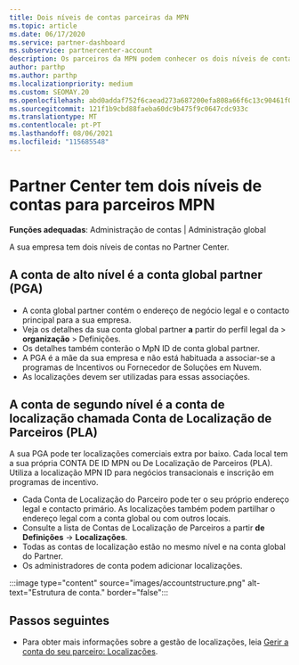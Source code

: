 ```yaml
---
title: Dois níveis de contas parceiras da MPN
ms.topic: article
ms.date: 06/17/2020
ms.service: partner-dashboard
ms.subservice: partnercenter-account
description: Os parceiros da MPN podem conhecer os dois níveis de contas no Partner Center, na Conta Global de Parceiros (PGA) e na Conta de Localização de Parceiros (PLA).
author: parthp
ms.author: parthp
ms.localizationpriority: medium
ms.custom: SEOMAY.20
ms.openlocfilehash: abd0addaf752f6caead273a687200efa808a66f6c13c90461f01190ee5e2625a
ms.sourcegitcommit: 121f1b9cbd88faeba60dc9b475f9c0647cdc933c
ms.translationtype: MT
ms.contentlocale: pt-PT
ms.lasthandoff: 08/06/2021
ms.locfileid: "115685548"
---
```

# <a name="partner-center-has-two-levels-of-accounts-for-mpn-partners"></a>Partner Center tem dois níveis de contas para parceiros MPN

**Funções adequadas**: Administração de contas | Administração global

A sua empresa tem dois níveis de contas no Partner Center.

## <a name="the-top-level-account-is-the-partner-global-account-pga"></a>A conta de alto nível é a conta global partner (PGA)

- A conta global partner contém o endereço de negócio legal e o contacto principal para a sua empresa. 
- Veja os detalhes da sua conta global partner **a** partir do perfil legal da  >  **organização**  >  Definições.
- Os detalhes também conterão o MpN ID de conta global partner. 
- A PGA é a mãe da sua empresa e não está habituada a associar-se a programas de Incentivos ou Fornecedor de Soluções em Nuvem. 
- As localizações devem ser utilizadas para essas associações.

## <a name="the-second-level-account-is-the-location-account-called-partner-location-account-pla"></a>A conta de segundo nível é a conta de localização chamada Conta de Localização de Parceiros (PLA)

A sua PGA pode ter localizações comerciais extra por baixo. Cada local tem a sua própria CONTA DE ID MPN ou De Localização de Parceiros (PLA). Utiliza a localização MPN ID para negócios transacionais e inscrição em programas de incentivo.

- Cada Conta de Localização do Parceiro pode ter o seu próprio endereço legal e contacto primário. As localizações também podem partilhar o endereço legal com a conta global ou com outros locais.
- Consulte a lista de Contas de Localização de Parceiros a partir **de Definições**  ->  **Localizações**.
- Todas as contas de localização estão no mesmo nível e na conta global do Partner.
- Os administradores de conta podem adicionar localizações.

:::image type="content" source="images/accountstructure.png" alt-text="Estrutura de conta." border="false":::

## <a name="next-steps"></a>Passos seguintes

- Para obter mais informações sobre a gestão de localizações, leia [Gerir a conta do seu parceiro: Localizações](manage-locations.md).
